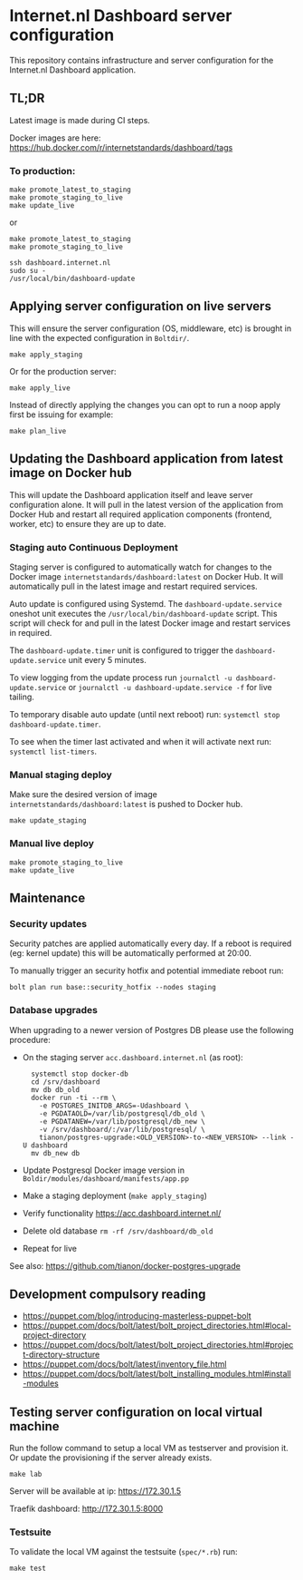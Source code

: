 # Internet.nl Dashboard server configuration

This repository contains infrastructure and server configuration for the Internet.nl Dashboard application.

## TL;DR
Latest image is made during CI steps.

Docker images are here: https://hub.docker.com/r/internetstandards/dashboard/tags

### To production:
```shell
make promote_latest_to_staging
make promote_staging_to_live
make update_live
```

or
```shell
make promote_latest_to_staging
make promote_staging_to_live

ssh dashboard.internet.nl
sudo su -
/usr/local/bin/dashboard-update
```


## Applying server configuration on live servers

This will ensure the server configuration (OS, middleware, etc) is brought in line with the expected configuration in `Boltdir/`.

    make apply_staging

Or for the production server:

    make apply_live

Instead of directly applying the changes you can opt to run a noop apply first be issuing for example:

    make plan_live

## Updating the Dashboard application from latest image on Docker hub

This will update the Dashboard application itself and leave server configuration alone. It will pull in the latest version of the application from Docker Hub and restart all required application components (frontend, worker, etc) to ensure they are up to date.

### Staging auto Continuous Deployment

Staging server is configured to automatically watch for changes to the Docker image `internetstandards/dashboard:latest` on Docker Hub. It will automatically pull in the latest image and restart required services.

Auto update is configured using Systemd. The `dashboard-update.service` oneshot unit executes the `/usr/local/bin/dashboard-update` script. This script will check for and pull in the latest Docker image and restart services in required.

The `dashboard-update.timer` unit is configured to trigger the `dashboard-update.service` unit every 5 minutes.

To view logging from the update process run `journalctl -u dashboard-update.service` or `journalctl -u dashboard-update.service -f` for live tailing.

To temporary disable auto update (until next reboot) run: `systemctl stop dashboard-update.timer`.

To see when the timer last activated and when it will activate next run: `systemctl list-timers`.

### Manual staging deploy

Make sure the desired version of image `internetstandards/dashboard:latest` is pushed to Docker hub.

    make update_staging

### Manual live deploy

    make promote_staging_to_live
    make update_live

## Maintenance

### Security updates

Security patches are applied automatically every day. If a reboot is required (eg: kernel update) this will be automatically performed at 20:00.

To manually trigger an security hotfix and potential immediate reboot run:

    bolt plan run base::security_hotfix --nodes staging

### Database upgrades

When upgrading to a newer version of Postgres DB please use the following procedure:

- On the staging server `acc.dashboard.internet.nl` (as root):

        systemctl stop docker-db
        cd /srv/dashboard
        mv db db_old
        docker run -ti --rm \
          -e POSTGRES_INITDB_ARGS=-Udashboard \
          -e PGDATAOLD=/var/lib/postgresql/db_old \
          -e PGDATANEW=/var/lib/postgresql/db_new \
          -v /srv/dashboard/:/var/lib/postgresql/ \
          tianon/postgres-upgrade:<OLD_VERSION>-to-<NEW_VERSION> --link -U dashboard
        mv db_new db

- Update Postgresql Docker image version in `Boldir/modules/dashboard/manifests/app.pp`
- Make a staging deployment (`make apply_staging`)
- Verify functionality https://acc.dashboard.internet.nl/
- Delete old database `rm -rf /srv/dashboard/db_old`
- Repeat for live

See also: https://github.com/tianon/docker-postgres-upgrade

## Development compulsory reading

- https://puppet.com/blog/introducing-masterless-puppet-bolt
- https://puppet.com/docs/bolt/latest/bolt_project_directories.html#local-project-directory
- https://puppet.com/docs/bolt/latest/bolt_project_directories.html#project-directory-structure
- https://puppet.com/docs/bolt/latest/inventory_file.html
- https://puppet.com/docs/bolt/latest/bolt_installing_modules.html#install-modules

## Testing server configuration on local virtual machine

Run the follow command to setup a local VM as testserver and provision it. Or update the provisioning if the server already exists.

    make lab

Server will be available at ip: https://172.30.1.5

Traefik dashboard: http://172.30.1.5:8000

### Testsuite

To validate the local VM against the testsuite (`spec/*.rb`) run:

    make test
